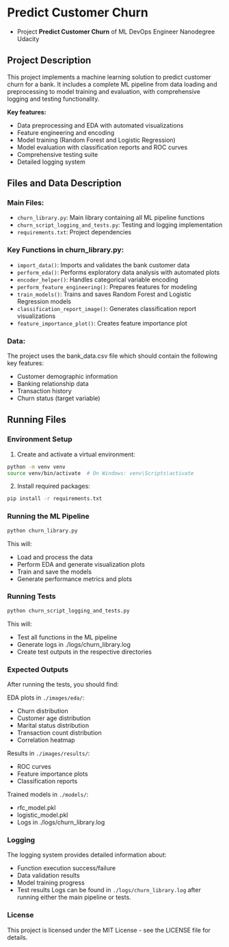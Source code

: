 # Predict Customer Churn

- Project **Predict Customer Churn** of ML DevOps Engineer Nanodegree Udacity

## Project Description
This project implements a machine learning solution to predict customer churn for a bank. It includes a complete ML pipeline from data loading and preprocessing to model training and evaluation, with comprehensive logging and testing functionality.

**Key features:**
- Data preprocessing and EDA with automated visualizations
- Feature engineering and encoding
- Model training (Random Forest and Logistic Regression)
- Model evaluation with classification reports and ROC curves
- Comprehensive testing suite
- Detailed logging system

## Files and Data Description

### Main Files:
- `churn_library.py`: Main library containing all ML pipeline functions
- `churn_script_logging_and_tests.py`: Testing and logging implementation
- `requirements.txt`: Project dependencies

### Key Functions in churn_library.py:
- `import_data()`: Imports and validates the bank customer data
- `perform_eda()`: Performs exploratory data analysis with automated plots
- `encoder_helper()`: Handles categorical variable encoding
- `perform_feature_engineering()`: Prepares features for modeling
- `train_models()`: Trains and saves Random Forest and Logistic Regression models
- `classification_report_image()`: Generates classification report visualizations
- `feature_importance_plot()`: Creates feature importance plot

### Data:
The project uses the bank_data.csv file which should contain the following key features:
- Customer demographic information
- Banking relationship data
- Transaction history
- Churn status (target variable)

## Running Files

### Environment Setup
1. Create and activate a virtual environment:
```bash
python -m venv venv
source venv/bin/activate  # On Windows: venv\Scripts\activate
```
2. Install required packages:
```bash
pip install -r requirements.txt
```
### Running the ML Pipeline
```bash
python churn_library.py
```
This will:

- Load and process the data
- Perform EDA and generate visualization plots
- Train and save the models
- Generate performance metrics and plots

### Running Tests
```bash
python churn_script_logging_and_tests.py
```
This will:

- Test all functions in the ML pipeline
- Generate logs in ./logs/churn_library.log
- Create test outputs in the respective directories

### Expected Outputs

After running the tests, you should find:

EDA plots in `./images/eda/`:

- Churn distribution
- Customer age distribution
- Marital status distribution
- Transaction count distribution
- Correlation heatmap

Results in `./images/results/`:

- ROC curves
- Feature importance plots
- Classification reports

Trained models in `./models/`:

- rfc_model.pkl
- logistic_model.pkl
- Logs in ./logs/churn_library.log

### Logging
The logging system provides detailed information about:

- Function execution success/failure
- Data validation results
- Model training progress
- Test results
Logs can be found in `./logs/churn_library.log` after running either the main pipeline or tests.

### License
This project is licensed under the MIT License - see the LICENSE file for details.